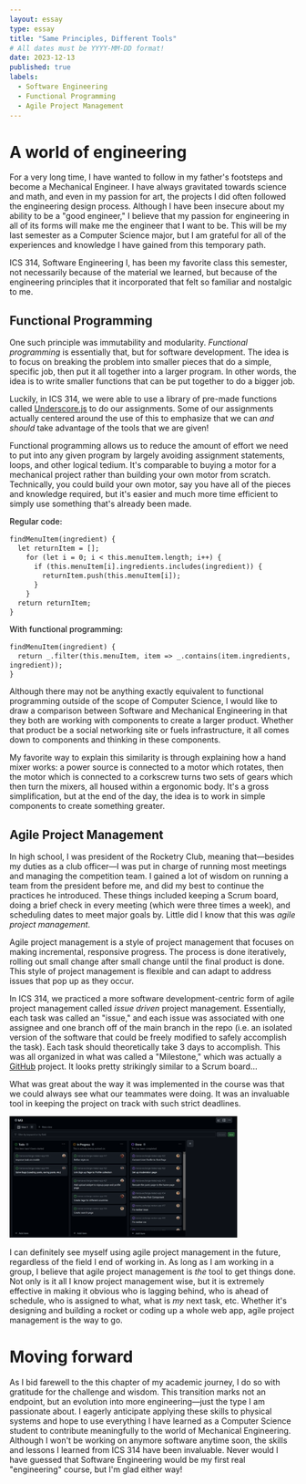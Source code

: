 ```yaml
---
layout: essay
type: essay
title: "Same Principles, Different Tools"
# All dates must be YYYY-MM-DD format!
date: 2023-12-13
published: true
labels:
  - Software Engineering
  - Functional Programming
  - Agile Project Management
---
```


<meta name="viewport" content="width=device-width, initial-scale=1">
<link href="https://cdn.jsdelivr.net/npm/bootstrap@5.2.0/dist/css/bootstrap.min.css" rel="stylesheet">
<script src="https://cdn.jsdelivr.net/npm/bootstrap@5.2.0/dist/js/bootstrap.bundle.min.js"></script>

<body>
<div class="container">
<h1>A world of engineering</h1>
<p>For a very long time, I have wanted to follow in my father's footsteps and become a Mechanical Engineer. I have always gravitated towards science and math, and even in my passion for art, the projects I did often followed the engineering design process. Although I have been insecure about my ability to be a "good engineer," I believe that my passion for engineering in all of its forms will make me the engineer that I want to be. This will be my last semester as a Computer Science major, but I am grateful for all of the experiences and knowledge I have gained from this temporary path.</p>
<p>
ICS 314, Software Engineering I, has been my favorite class this semester, not necessarily because of the material we learned, but because of the engineering principles that it incorporated that felt so familiar and nostalgic to me. 
</p>
<h2>Functional Programming</h2>
<p>
One such principle was immutability and modularity. <em>Functional programming</em> is essentially that, but for software development. The idea is to focus on breaking the problem into smaller pieces that do a simple, specific job, then put it all together into a larger program. In other words, the idea is to write smaller functions that can be put together to do a bigger job.
</p>
<div class="row d-flex align-items-center">
<div class="col-md-4">
<p>Luckily, in ICS 314, we were able to use a library of pre-made functions called <a href="https://underscorejs.org">Underscore.js</a> to do our assignments. Some of our assignments actually centered around the use of this to emphasize that we can <em>and should</em> take advantage of the tools that we are given!</p>
<p>Functional programming allows us to reduce the amount of effort we need to put into any given program by largely avoiding assignment statements, loops, and other logical tedium. It's comparable to buying a motor for a mechanical project rather than building your own motor from scratch. Technically, you could build your own motor, say you have all of the pieces and knowledge required, but it's easier and much more time efficient to simply use something that's already been made.</p>
</div>
<div class="col-md-8">
<p style="font-weight: 500">Regular code:</p>
<pre class="code-bg">
<code>findMenuItem(ingredient) {
  let returnItem = [];
    for (let i = 0; i < this.menuItem.length; i++) {
      if (this.menuItem[i].ingredients.includes(ingredient)) {
      	returnItem.push(this.menuItem[i]);
      }
    }
  return returnItem;
}</code>
</pre>
<p style="font-weight: 500">With functional programming:</p>
<pre>
<code>findMenuItem(ingredient) {
  return _.filter(this.menuItem, item => _.contains(item.ingredients, ingredient));
}</code></pre>
</div>
<p>Although there may not be anything exactly equivalent to functional programming outside of the scope of Computer Science, I would like to draw a comparison between Software and Mechanical Engineering in that they both are working with components to create a larger product. Whether that product be a social networking site or fuels infrastructure, it all comes down to components and thinking in these components.</p>
<p>My favorite way to explain this similarity is through explaining how a hand mixer works: a power source is connected to a motor which rotates, then the motor which is connected to a corkscrew turns two sets of gears which then turn the mixers, all housed within a ergonomic body. It's a gross simplification, but at the end of the day, the idea is to work in simple components to create something greater.</p>
</div>
<h2>Agile Project Management</h2>
<p>In high school, I was president of the Rocketry Club, meaning that—besides my duties as a club officer—I was put in charge of running most meetings and managing the competition team. I gained a lot of wisdom on running a team from the president before me, and did my best to continue the practices he introduced. These things included keeping a Scrum board, doing a brief check in every meeting (which were three times a week), and scheduling dates to meet major goals by. Little did I know that this was <em>agile project management</em>.</p>
<p>Agile project management is a style of project management that focuses on making incremental, responsive progress. The process is done iteratively, rolling out small change after small change until the final product is done. This style of project management is flexible and can adapt to address issues that pop up as they occur.</p>
<div class="row d-flex align-items-center">
<div class="col-md-7">
<p>In ICS 314, we practiced a more software development-centric form of agile project management called <em>issue driven</em> project management. Essentially, each task was called an "issue," and each issue was associated with one assignee and one branch off of the main branch in the repo (i.e. an isolated version of the software that could be freely modified to safely accomplish the task). Each task should theoretically take 3 days to accomplish. This was all organized in what was called a "Milestone," which was actually a <a href="https://github.com">GitHub</a> project. It looks pretty strikingly similar to a Scrum board...</p>
<p>What was great about the way it was implemented in the course was that we could always see what our teammates were doing. It was an invaluable tool in keeping the project on track with such strict deadlines.</p>
</div>
<div class="col-md-5">
<img src="../img/M3Prog.png" alt="m3" width="400px" class="img-thumbnail" />
</div>
<p>I can definitely see myself using agile project management in the future, regardless of the field I end of working in. As long as I am working in a group, I believe that agile project management is <em>the</em> tool to get things done. Not only is it all I know project management wise, but it is extremely effective in making it obvious who is lagging behind, who is ahead of schedule, who is assigned to what, what is <em>my</em> next task, etc. Whether it's designing and building a rocket or coding up a whole web app, agile project management is the way to go.</p>
</div>
<h1>Moving forward</h1>
<p> As I bid farewell to the this chapter of my academic journey, I do so with gratitude for the challenge and wisdom. This transition marks not an endpoint, but an evolution into more engineering—just the type I am passionate about. I eagerly anticipate applying these skills to physical systems and hope to use everything I have learned as a Computer Science student to contribute meaningfully to the world of Mechanical Engineering. Although I won't be working on anymore software anytime soon, the skills and lessons I learned from ICS 314 have been invaluable. Never would I have guessed that Software Engineering would be my first real "engineering" course, but I'm glad either way!</p>
</div>
</body>
